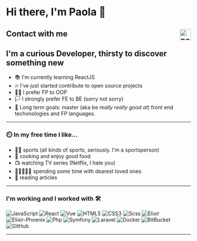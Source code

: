 # Hi there, I'm Paola 👋

Contact with me [<img align="right" alt="paolapog | LinkedIn" height="30px" src="https://www.flaticon.com/svg/static/icons/svg/725/725337.svg"/>][linkedin]
---

## I'm a curious Developer, thirsty to discover something new

- 📚 I'm currently learning ReactJS
- 🔥 I've just started contribute to open source projects
- 💪🏼 I prefer FP to OOP
- 🏳️ I strongly prefer FE to BE (sorry not sorry)
- 🥅 Long term goals: master (aka be *really really good at*) front end techonologies and FP languages.
---

### ⏲️ In my free time I like…	

- 🧗‍♀️ sports (all kinds of sports, seriously. I'm a sportsperson)
- 🍝 cooking and enjoy good food
- 📺 watching TV series (Netflix, I hate you)
- 🧑🏿‍🤝‍🧑🏽 spending some time with dearest loved ones
- 📰 reading articles
---

### I'm working and I worked with 🛠 

![JavaScript](https://img.shields.io/badge/-JavaScript-%23F7DF1C?style=flat-square&logo=javascript&logoColor=000000&labelColor=%23F7DF1C&color=%23FFCE5A)
![React](https://img.shields.io/badge/-React-61DAFB?style=flat-square&logo=react&logoColor=ffffff)
![Vue](https://img.shields.io/badge/-Vue-1e5c3c?style=flat-square&svg=vue&logoColor=ffffff)
![HTML5](https://img.shields.io/badge/-HTML5-%23E44D27?style=flat-square&logo=html5&logoColor=ffffff)
![CSS3](https://img.shields.io/badge/-CSS3-%231572B6?style=flat-square&logo=css3)
![Scss](https://img.shields.io/badge/-Scss-%23CC6699?style=flat-square&logo=scss&logoColor=ffffff)
![Elixir](https://img.shields.io/badge/-Elixir-7b32a8?style=flat-square&logo=elixir)
![Elixir-Phoenix](https://img.shields.io/badge/-Phoenix-f26444?style=flat-square&logo=phoenix)
![Php](https://img.shields.io/badge/-Php-fff0f0?style=flat-square&logo=php)
![Symfony](https://img.shields.io/badge/-Symfony-000000?style=flat-square&logo=symfony)
![Laravel](https://img.shields.io/badge/-Laravel-fff0f0?style=flat-square&logo=laravel)
![Docker](https://img.shields.io/badge/-Docker-427bed?style=flat-square&logo=docker&logoColor=ffffff)
![BitBucket](https://img.shields.io/badge/-BitBucket-0f4fd1?style=flat-square&logo=bitbucket&logoColor=%23ffffff)
![GitHub](https://img.shields.io/badge/-GitHub-181717?style=flat-square&logo=github)

---

[linkedin]: https://www.linkedin.com/in/paola-poggini-644169180/
